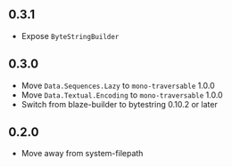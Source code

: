 ## 0.3.1

* Expose `ByteStringBuilder`

## 0.3.0

* Move `Data.Sequences.Lazy` to `mono-traversable` 1.0.0
* Move `Data.Textual.Encoding` to `mono-traversable` 1.0.0
* Switch from blaze-builder to bytestring 0.10.2 or later

## 0.2.0

* Move away from system-filepath

